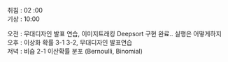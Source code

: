 취침 : 02 :00  
기상 : 10:00  
  
오전 : 무대디자인 발표 연습, 이미지트래킹 Deepsort 구현 완료.. 실행은 어떻게하지  
오후 : 이상화 확률 3-1  3-2, 무대디자인 발표연습   
저녁 : 비숍 2-1 이산확률 분포 (Bernoulli, Binomial)
